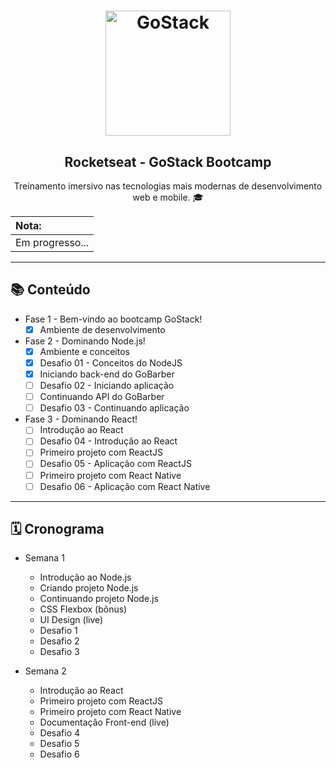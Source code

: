 <h1 align="center">
    <img alt="GoStack" src="https://rocketseat-cdn.s3-sa-east-1.amazonaws.com/bootcamp-header.png" width="200px" />
</h1>

<h2 align="center">
  Rocketseat - GoStack Bootcamp    
</h2>

<p align="center"> Treinamento imersivo nas tecnologias mais modernas de desenvolvimento web e mobile. 🎓</p>

| Nota:           |
| :-------------- |
| Em progresso... |

---

📚 Conteúdo
----

- Fase 1 - Bem-vindo ao bootcamp GoStack!
  - [x] Ambiente de desenvolvimento

- Fase 2 - Dominando Node.js!
  - [x] Ambiente e conceitos
  - [x] Desafio 01 - Conceitos do NodeJS
  - [x] Iniciando back-end do GoBarber
  - [ ] Desafio 02 - Iniciando aplicação
  - [ ] Continuando API do GoBarber
  - [ ] Desafio 03 - Continuando aplicação

- Fase 3 - Dominando React!
  - [ ] Introdução ao React
  - [ ] Desafio 04 - Introdução ao React
  - [ ] Primeiro projeto com ReactJS
  - [ ] Desafio 05 - Aplicação com ReactJS
  - [ ] Primeiro projeto com React Native
  - [ ] Desafio 06 - Aplicação com React Native

--- 

🗓 Cronograma
----

- Semana 1
  - Introdução ao Node.js
  - Criando projeto Node.js
  - Continuando projeto Node.js
  - CSS Flexbox (bônus)
  - UI Design (live)
  - Desafio 1
  - Desafio 2
  - Desafio 3

- Semana 2
  - Introdução ao React
  - Primeiro projeto com ReactJS
  - Primeiro projeto com React Native
  - Documentação Front-end (live)
  - Desafio 4
  - Desafio 5
  - Desafio 6
